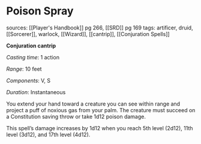 # Poison Spray
sources: [[Player's Handbook]] pg 266, [[SRD]] pg 169
tags: artificer, druid, [[Sorcerer]], warlock, [[Wizard]], [[cantrip]], [[Conjuration Spells]]

**Conjuration cantrip**

*Casting time*: 1 action

*Range*: 10 feet

*Components*: V, S

*Duration*: Instantaneous

You extend your hand toward a creature you can see within range and project a puff of noxious gas from your palm. The creature must succeed on a Constitution saving throw or take 1d12 poison damage.

This spell’s damage increases by 1d12 when you reach 5th level (2d12), 11th level (3d12), and 17th level (4d12).
